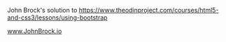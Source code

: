 John Brock's solution to https://www.theodinproject.com/courses/html5-and-css3/lessons/using-bootstrap

www.JohnBrock.io